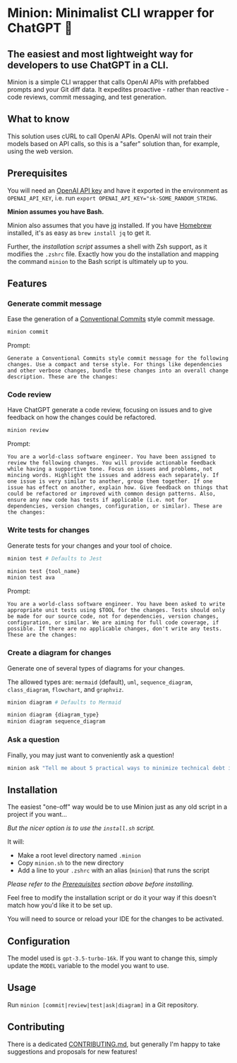 # Minion: Minimalist CLI wrapper for ChatGPT 👾

## The easiest and most lightweight way for developers to use ChatGPT in a CLI.

Minion is a simple CLI wrapper that calls OpenAI APIs with prefabbed prompts and your Git diff data. It expedites proactive - rather than reactive - code reviews, commit messaging, and test generation.

## What to know

This solution uses cURL to call OpenAI APIs. OpenAI will not train their models based on API calls, so this is a "safer" solution than, for example, using the web version.

## Prerequisites

You will need an [OpenAI API key](https://help.openai.com/en/articles/4936850-where-do-i-find-my-secret-api-key) and have it exported in the environment as `OPENAI_API_KEY`, i.e. run `export OPENAI_API_KEY="sk-SOME_RANDOM_STRING`.

**Minion assumes you have Bash.**

Minion also assumes that you have [jq](https://jqlang.github.io/jq/) installed. If you have [Homebrew](https://brew.sh/) installed, it's as easy as `brew install jq` to get it.

Further, the _installation script_ assumes a shell with Zsh support, as it modifies the `.zshrc` file. Exactly how you do the installation and mapping the command `minion` to the Bash script is ultimately up to you.

## Features

### Generate commit message

Ease the generation of a [Conventional Commits](https://www.conventionalcommits.org/en/v1.0.0/) style commit message.

```bash
minion commit
```

Prompt:

```text
Generate a Conventional Commits style commit message for the following changes. Use a compact and terse style. For things like dependencies and other verbose changes, bundle these changes into an overall change description. These are the changes:
```

### Code review

Have ChatGPT generate a code review, focusing on issues and to give feedback on how the changes could be refactored.

```bash
minion review
```

Prompt:

```text
You are a world-class software engineer. You have been assigned to review the following changes. You will provide actionable feedback while having a supportive tone. Focus on issues and problems, not mincing words. Highlight the issues and address each separately. If one issue is very similar to another, group them together. If one issue has effect on another, explain how. Give feedback on things that could be refactored or improved with common design patterns. Also, ensure any new code has tests if applicable (i.e. not for dependencies, version changes, configuration, or similar). These are the changes:
```

### Write tests for changes

Generate tests for your changes and your tool of choice.

```bash
minion test # Defaults to Jest

minion test {tool_name}
minion test ava
```

Prompt:

```text
You are a world-class software engineer. You have been asked to write appropriate unit tests using $TOOL for the changes. Tests should only be made for our source code, not for dependencies, version changes, configuration, or similar. We are aiming for full code coverage, if possible. If there are no applicable changes, don't write any tests. These are the changes:
```

### Create a diagram for changes

Generate one of several types of diagrams for your changes.

The allowed types are: `mermaid` (default), `uml`, `sequence_diagram`, `class_diagram`, `flowchart`, and `graphviz`.

```bash
minion diagram # Defaults to Mermaid

minion diagram {diagram_type}
minion diagram sequence_diagram
```

### Ask a question

Finally, you may just want to conveniently ask a question!

```bash
minion ask "Tell me about 5 practical ways to minimize technical debt in a React project."
```

## Installation

The easiest "one-off" way would be to use Minion just as any old script in a project if you want...

_But the nicer option is to use the `install.sh` script._

It will:

- Make a root level directory named `.minion`
- Copy `minion.sh` to the new directory
- Add a line to your `.zshrc` with an alias (`minion`) that runs the script

_Please refer to the [Prerequisites](#prerequisites) section above before installing._

Feel free to modify the installation script or do it your way if this doesn't match how you'd like it to be set up.

You will need to source or reload your IDE for the changes to be activated.

## Configuration

The model used is `gpt-3.5-turbo-16k`. If you want to change this, simply update the `MODEL` variable to the model you want to use.

## Usage

Run `minion [commit|review|test|ask|diagram]` in a Git repository.

## Contributing

There is a dedicated [CONTRIBUTING.md](CONTRIBUTING.md), but generally I'm happy to take suggestions and proposals for new features!
